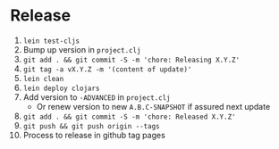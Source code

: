 # Release

1. `lein test-cljs`
2. Bump up version in `project.clj`
3. `git add . && git commit -S -m 'chore: Releasing X.Y.Z'`
4. `git tag -a vX.Y.Z -m '(content of update)'`
5. `lein clean`
6. `lein deploy clojars`
7. Add version to `-ADVANCED` in `project.clj`
    - Or renew version to new `A.B.C-SNAPSHOT` if assured next update
8. `git add . && git commit -S -m 'chore: Released X.Y.Z'`
9. `git push && git push origin --tags`
10. Process to release in github tag pages
